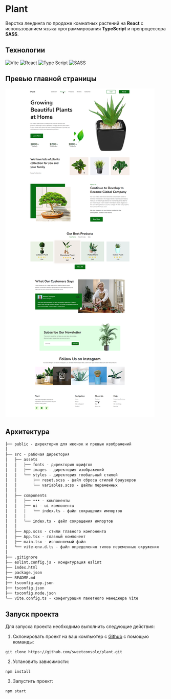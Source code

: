 # Plant

Верстка лендинга по продаже комнатных растений на <strong>React</strong> c использованием языка программирования <strong>TypeScript</strong> и препроцессора <strong>SASS</strong>.

## Технологии

<div id="steck">
  <img src="https://cdn.jsdelivr.net/gh/devicons/devicon@latest/icons/vitejs/vitejs-original.svg" width="30" height="30" alt="Vite" />
	<img src="https://cdn.jsdelivr.net/gh/devicons/devicon@latest/icons/react/react-original-wordmark.svg" width="30" height="30" alt="React"/>
  <img src="https://cdn.jsdelivr.net/gh/devicons/devicon@latest/icons/typescript/typescript-original.svg" width="30" height="30" alt="Type Script"/>
	<img src="https://cdn.jsdelivr.net/gh/devicons/devicon@latest/icons/sass/sass-original.svg" width="30" height="30" alt="SASS"/>
</div>


## Превью главной страницы

<img src="./public/screenshot.png" alt="error" >

## Архитектура

```
├── public - директория для иконок и превью изображений
│ 
├── src - рабочая директория
│   ├── assets
│   │	├── fonts - директория шрифтов
│   │	├── images - директория изображений
│   │	└── styles - директория глобальный стилей
│   │       ├── reset.scss - файл сброса стилей браузеров
│   │       └── variables.scss - файлы переменных
│   │
│   ├── components
│   │	├── ••• - компоненты
│   │	├── ui - ui компоненты
│   │   │   └── index.ts - файл сокращения импортов
│   │   │
│   │   └── index.ts - файл сокращения импортов
│   │
│   ├── App.scss - стили главного компонента
│   ├── App.tsx - главный компонент
│   ├── main.tsx - исполняемый файл
│   └── vite-env.d.ts - файл определения типов переменных окружения 
│
├── .gitignore
├── eslint.config.js - конфигурация eslint
├── index.html
├── package.json
├── README.md
├── tsconfig.app.json
├── tsconfig.json
├── tsconfig.node.json
└── vite.config.ts - конфигурация пакетного менеджера Vite
```

## Запуск проекта

Для запуска проекта необходимо выполнить следующие действия:

1. Склонировать проект на ваш компьютер с [Github](https://github.com/sweetconsole/plant) с помощью команды:
```
git clone https://github.com/sweetconsole/plant.git
```
2. Установить зависимости:
```
npm install
```
3. Запустить проект:
```
npm start
```
